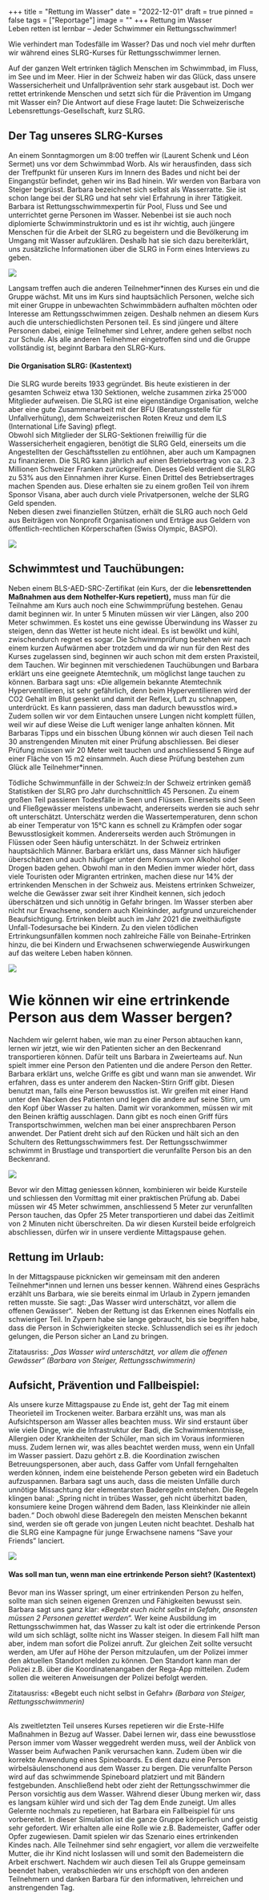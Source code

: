 +++
title = "Rettung im Wasser"
date = "2022-12-01"
draft = true
pinned = false
tags = ["Reportage"]
image = ""
+++
Rettung im Wasser\
Leben retten ist lernbar – Jeder Schwimmer ein Rettungsschwimmer!

Wie verhindert man Todesfälle im Wasser? Das und noch viel mehr durften wir während eines SLRG-Kurses für Rettungsschwimmer lernen.

Auf der ganzen Welt ertrinken täglich Menschen im Schwimmbad, im Fluss, im See und im Meer. Hier in der Schweiz haben wir das Glück, dass unsere Wassersicherheit und Unfallprävention sehr stark ausgebaut ist. Doch wer rettet ertrinkende Menschen und setzt sich für die Prävention im Umgang mit Wasser ein? Die Antwort auf diese Frage lautet: Die Schweizerische Lebensrettungs-Gesellschaft, kurz SLRG.

## Der Tag unseres SLRG-Kurses

An einem Sonntagmorgen um 8:00 treffen wir (Laurent Schenk und Léon Sermet) uns vor dem Schwimmbad Worb. Als wir herausfinden, dass sich der Treffpunkt für unseren Kurs im Innern des Bades und nicht bei der Eingangstür befindet, gehen wir ins Bad hinein. Wir werden von Barbara von Steiger begrüsst. Barbara bezeichnet sich selbst als Wasserratte. Sie ist schon lange bei der SLRG und hat sehr viel Erfahrung in ihrer Tätigkeit. Barbara ist Rettungsschwimmexpertin für Pool, Fluss und See und unterrichtet gerne Personen im Wasser. Nebenbei ist sie auch noch diplomierte Schwimminstruktorin und es ist ihr wichtig, auch jüngere Menschen für die Arbeit der SLRG zu begeistern und die Bevölkerung im Umgang mit Wasser aufzuklären. Deshalb hat sie sich dazu bereiterklärt, uns zusätzliche Informationen über die SLRG in Form eines Interviews zu geben.

![](bild_reportage_badi_3-2-2-.jpg)

Langsam treffen auch die anderen Teilnehmer*innen des Kurses ein und die Gruppe wächst. Mit uns im Kurs sind hauptsächlich Personen, welche sich mit einer Gruppe in unbewachten Schwimmbädern aufhalten möchten oder Interesse am Rettungsschwimmen zeigen. Deshalb nehmen an diesem Kurs auch die unterschiedlichsten Personen teil. Es sind jüngere und ältere Personen dabei, einige Teilnehmer sind Lehrer, andere gehen selbst noch zur Schule. Als alle anderen Teilnehmer eingetroffen sind und die Gruppe vollständig ist, beginnt Barbara den SLRG-Kurs.

#### Die Organisation SLRG: (Kastentext)

Die SLRG wurde bereits 1933 gegründet. Bis heute existieren in der gesamten Schweiz etwa 130 Sektionen, welche zusammen zirka 25‘000 Mitglieder aufweisen. Die SLRG ist eine eigenständige Organisation, welche aber eine gute Zusammenarbeit mit der BFU (Beratungsstelle für Unfallverhütung), dem Schweizerischen Roten Kreuz und dem ILS (International Life Saving) pflegt.\
Obwohl sich Mitglieder der SLRG-Sektionen freiwillig für die Wassersicherheit engagieren, benötigt die SLRG Geld, einerseits um die Angestellten der Geschäftsstellen zu entlöhnen, aber auch um Kampagnen zu finanzieren. Die SLRG kann jährlich auf einen Betriebsertrag von ca. 2.3 Millionen Schweizer Franken zurückgreifen. Dieses Geld verdient die SLRG zu 53% aus den Einnahmen ihrer Kurse. Einen Drittel des Betriebsertrages machen Spenden aus. Diese erhalten sie zu einem großen Teil von ihrem Sponsor Visana, aber auch durch viele Privatpersonen, welche der SLRG Geld spenden.\
Neben diesen zwei finanziellen Stützen, erhält die SLRG auch noch Geld aus Beiträgen von Nonprofit Organisationen und Erträge aus Geldern von öffentlich-rechtlichen Körperschaften (Swiss Olympic, BASPO).

![](logo_slrg-1-.png)

## Schwimmtest und Tauchübungen:

Neben einem BLS-AED-SRC-Zertifikat (ein Kurs, der die **lebensrettenden Maßnahmen aus dem Nothelfer-Kurs repetiert),** muss man für die Teilnahme am Kurs auch noch eine Schwimmprüfung bestehen. Genau damit beginnen wir. In unter 5 Minuten müssen wir vier Längen, also 200 Meter schwimmen. Es kostet uns eine gewisse Überwindung ins Wasser zu steigen, denn das Wetter ist heute nicht ideal. Es ist bewölkt und kühl, zwischendurch regnet es sogar. Die Schwimmprüfung bestehen wir nach einem kurzen Aufwärmen aber trotzdem und da wir nun für den Rest des Kurses zugelassen sind, beginnen wir auch schon mit dem ersten Praxisteil, dem Tauchen. Wir beginnen mit verschiedenen Tauchübungen und Barbara erklärt uns eine geeignete Atemtechnik, um möglichst lange tauchen zu können. Barbara sagt uns: «Die allgemein bekannte Atemtechnik Hyperventilieren, ist sehr gefährlich, denn beim Hyperventilieren wird der CO2 Gehalt im Blut gesenkt und damit der Reflex, Luft zu schnappen, unterdrückt. Es kann passieren, dass man dadurch bewusstlos wird.» Zudem sollen wir vor dem Eintauchen unsere Lungen nicht komplett füllen, weil wir auf diese Weise die Luft weniger lange anhalten können. Mit Barbaras Tipps und ein bisschen Übung können wir auch diesen Teil nach 30 anstrengenden Minuten mit einer Prüfung abschliessen. Bei dieser Prüfung müssen wir 20 Meter weit tauchen und anschliessend 5 Ringe auf einer Fläche von 15 m2 einsammeln. Auch diese Prüfung bestehen zum Glück alle Teilnehmer*innen.

Tödliche Schwimmunfälle in der Schweiz:In der Schweiz ertrinken gemäß Statistiken der SLRG pro Jahr durchschnittlich 45 Personen. Zu einem großen Teil passieren Todesfälle in Seen und Flüssen. Einerseits sind Seen und Fließgewässer meistens unbewacht, andererseits werden sie auch sehr oft unterschätzt. Unterschätz werden die Wassertemperaturen, denn schon ab einer Temperatur von 15°C kann es schnell zu Krämpfen oder sogar Bewusstlosigkeit kommen. Andererseits werden auch Strömungen in Flüssen oder Seen häufig unterschätzt. In der Schweiz ertrinken hauptsächlich Männer. Barbara erklärt uns, dass Männer sich häufiger überschätzen und auch häufiger unter dem Konsum von Alkohol oder Drogen baden gehen. Obwohl man in den Medien immer wieder hört, dass viele Touristen oder Migranten ertrinken, machen diese nur 14% der ertrinkenden Menschen in der Schweiz aus. Meistens ertrinken Schweizer, welche die Gewässer zwar seit ihrer Kindheit kennen, sich jedoch überschätzen und sich unnötig in Gefahr bringen. Im Wasser sterben aber nicht nur Erwachsene, sondern auch Kleinkinder, aufgrund unzureichender Beaufsichtigung. Ertrinken bleibt auch im Jahr 2021 die zweithäufigste Unfall-Todesursache bei Kindern. Zu den vielen tödlichen Ertrinkungsunfällen kommen noch zahlreiche Fälle von Beinahe-Ertrinken hinzu, die bei Kindern und Erwachsenen schwerwiegende Auswirkungen auf das weitere Leben haben können.

![](ertrinkungsstatistik.png)

# Wie können wir eine ertrinkende Person aus dem Wasser bergen?

Nachdem wir gelernt haben, wie man zu einer Person abtauchen kann, lernen wir jetzt, wie wir den Patienten sicher an den Beckenrand transportieren können. Dafür teilt uns Barbara in Zweierteams auf. Nun spielt immer eine Person den Patienten und die andere Person den Retter. Barbara erklärt uns, welche Griffe es gibt und wann man sie anwendet. Wir erfahren, dass es unter anderem den Nacken-Stirn Griff gibt. Diesen benutzt man, falls eine Person bewusstlos ist. Wir greifen mit einer Hand unter den Nacken des Patienten und legen die andere auf seine Stirn, um den Kopf über Wasser zu halten. Damit wir vorankommen, müssen wir mit den Beinen kräftig ausschlagen. Dann gibt es noch einen Griff fürs Transportschwimmen, welchen man bei einer ansprechbaren Person anwendet. Der Patient dreht sich auf den Rücken und hält sich an den Schultern des Rettungsschwimmers fest. Der Rettungsschwimmer schwimmt in Brustlage und transportiert die verunfallte Person bis an den Beckenrand.

![](rettungsgriffe.jpg)

Bevor wir den Mittag geniessen können, kombinieren wir beide Kursteile und schliessen den Vormittag mit einer praktischen Prüfung ab. Dabei müssen wir 45 Meter schwimmen, anschliessend 5 Meter zur verunfallten Person tauchen, das Opfer 25 Meter transportieren und dabei das Zeitlimit von 2 Minuten nicht überschreiten. Da wir diesen Kursteil beide erfolgreich abschliessen, dürfen wir in unsere verdiente Mittagspause gehen.

## Rettung im Urlaub:

In der Mittagspause picknicken wir gemeinsam mit den anderen Teilnehmer*innen und lernen uns besser kennen. Während eines Gesprächs erzählt uns Barbara, wie sie bereits einmal im Urlaub in Zypern jemanden retten musste. Sie sagt: „Das Wasser wird unterschätzt, vor allem die offenen Gewässer“.  Neben der Rettung ist das Erkennen eines Notfalls ein schwieriger Teil. In Zypern habe sie lange gebraucht, bis sie begriffen habe, dass die Person in Schwierigkeiten stecke. Schlussendlich sei es ihr jedoch gelungen, die Person sicher an Land zu bringen.

Zitatausriss: „*Das Wasser wird unterschätzt, vor allem die offenen Gewässer“ (Barbara von Steiger, Rettungsschwimmerin)*

## Aufsicht, Prävention und Fallbeispiel:

Als unsere kurze Mittagspause zu Ende ist, geht der Tag mit einem Theorieteil im Trockenen weiter. Barbara erzählt uns, was man als Aufsichtsperson am Wasser alles beachten muss. Wir sind erstaunt über wie viele Dinge, wie die Infrastruktur der Badi, die Schwimmkenntnisse, Allergien oder Krankheiten der Schüler, man sich im Voraus informieren muss. Zudem lernen wir, was alles beachtet werden muss, wenn ein Unfall im Wasser passiert. Dazu gehört z.B. die Koordination zwischen Betreuungspersonen, aber auch, dass Gaffer vom Unfall ferngehalten werden können, indem eine beistehende Person gebeten wird ein Badetuch aufzuspannen. Barbara sagt uns auch, dass die meisten Unfälle durch unnötige Missachtung der elementarsten Baderegeln entstehen. Die Regeln klingen banal: „Spring nicht in trübes Wasser, geh nicht überhitzt baden, konsumiere keine Drogen während dem Baden, lass Kleinkinder nie allein baden.“ Doch obwohl diese Baderegeln den meisten Menschen bekannt sind, werden sie oft gerade von jungen Leuten nicht beachtet. Deshalb hat die SLRG eine Kampagne für junge Erwachsene namens “Save your Friends” lanciert.

![](baderegeln-1-.png)

#### Was soll man tun, wenn man eine ertrinkende Person sieht? (Kastentext)

Bevor man ins Wasser springt, um einer ertrinkenden Person zu helfen, sollte man sich seinen eigenen Grenzen und Fähigkeiten bewusst sein. Barbara sagt uns ganz klar: *«Begebt euch nicht selbst in Gefahr, ansonsten müssen 2 Personen gerettet werden“.* Wer keine Ausbildung im Rettungsschwimmen hat, das Wasser zu kalt ist oder die ertrinkende Person wild um sich schlägt, sollte nicht ins Wasser steigen. In diesem Fall hilft man aber, indem man sofort die Polizei anruft. Zur gleichen Zeit sollte versucht werden, am Ufer auf Höhe der Person mitzulaufen, um der Polizei immer den aktuellen Standort melden zu können. Den Standort kann man der Polizei z.B. über die Koordinatenangaben der Rega-App mitteilen. Zudem sollen die weiteren Anweisungen der Polizei befolgt werden.

Zitatausriss: «Begebt euch nicht selbst in Gefahr» *(Barbara von Steiger, Rettungsschwimmerin)*

\
Als zweitletzten Teil unseres Kurses repetieren wir die Erste-Hilfe Maßnahmen in Bezug auf Wasser. Dabei lernen wir, dass eine bewusstlose Person immer vom Wasser weggedreht werden muss, weil der Anblick von Wasser beim Aufwachen Panik verursachen kann. Zudem üben wir die korrekte Anwendung eines Spineboards. Es dient dazu eine Person wirbelsäulenschonend aus dem Wasser zu bergen. Die verunfallte Person wird auf das schwimmende Spineboard platziert und mit Bändern festgebunden. Anschließend hebt oder zieht der Rettungsschwimmer die Person vorsichtig aus dem Wasser. Während dieser Übung merken wir, dass es langsam kühler wird und sich der Tag dem Ende zuneigt. Um alles Gelernte nochmals zu repetieren, hat Barbara ein Fallbeispiel für uns vorbereitet. In dieser Simulation ist die ganze Gruppe körperlich und geistig sehr gefordert. Wir erhalten alle eine Rolle wie z.B. Bademeister, Gaffer oder Opfer zugewiesen. Damit spielen wir das Szenario eines ertrinkenden Kindes nach. Alle Teilnehmer sind sehr engagiert, vor allem die verzweifelte Mutter, die ihr Kind nicht loslassen will und somit den Bademeistern die Arbeit erschwert. Nachdem wir auch diesen Teil als Gruppe gemeinsam beendet haben, verabschieden wir uns erschöpft von den anderen Teilnehmern und danken Barbara für den informativen, lehrreichen und anstrengenden Tag.